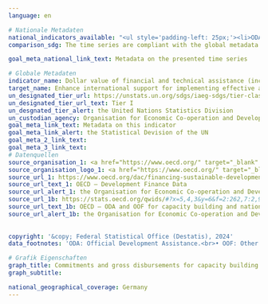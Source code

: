 ```yaml
---
language: en    

# Nationale Metadaten    
national_indicators_available: "<ul style='padding-left: 25px;'><li>ODA and OOF (commitments) for capacity building and national planning (without South-South cooperations)</li> <li> ODA and OOF (gross disbursements) for capacity building and national planning (without South-South cooperations)</li></ul>"    
comparison_sdg: The time series are compliant with the global metadata.    

goal_meta_national_link_text: Metadata on the presented time series    

# Globale Metadaten    
indicator_name: Dollar value of financial and technical assistance (including through North-South, South-South and triangular cooperation) committed to developing countries    
target_name: Enhance international support for implementing effective and targeted capacity-building in developing countries to support national plans to implement all the Sustainable Development Goals, including through North-South, South-South and triangular cooperation    
un_designated_tier_url: https://unstats.un.org/sdgs/iaeg-sdgs/tier-classification/    
un_designated_tier_url_text: Tier I    
un_desgnated_tier_alert: the United Nations Statistics Division    
un_custodian_agency: Organisation for Economic Co-operation and Development (OECD)    
goal_meta_link_text: Metadata on this indicator    
goal_meta_link_alert: the Statistical Devision of the UN    
goal_meta_2_link_text:     
goal_meta_3_link_text:         
# Datenquellen
source_organisation_1: <a href="https://www.oecd.org/" target="_blank" onclick="return confirm_alert('the Organisation for Economic Co-operation and Development','En');"> Organisation for Economic Co-operation and Development (OECD) </a>
source_organisation_logo_1: <a href="https://www.oecd.org/" target="_blank" onclick="return confirm_alert('the Organisation for Economic Co-operation and Development','En');"><img src="https://sdg-indikatoren.de/public/OrgImgEn/oecd.png" alt="Logo oecd" style="height:60px; width:148px"/></a>
source_url_1: https://www.oecd.org/dac/financing-sustainable-development/development-finance-data/
source_url_text_1: OECD – Development Finance Data
source_url_alert_1: the Organisation for Economic Co-operation and Development
source_url_1b: https://stats.oecd.org/qwids/#?x=5,4,3&y=6&f=2:262,7:2,9:85,8:85,1:10&q=2:262+7:2+9:85+8:85+1:10+5:3,4+4:1,2+3:51,5,21,35,41,50,60,68,69,78,86,91,109,120,139,146,153,171,182,184,191,194+6:2010,2011,2012,2013,2014,2015,2016,2017,2018,2019,2020,2021
source_url_text_1b: OECD – ODA and OOF for capacity building and national planning
source_url_alert_1b: the Organisation for Economic Co-operation and Development
    
    
copyright: '&copy; Federal Statistical Office (Destatis), 2024'    
data_footnotes: 'ODA: Official Development Assistance.<br>• OOF: Other Official Flows.<br>• South-South cooperations: External economic relations or economic cooperation between developing countries.'    

# Grafik Eigenschaften    
graph_title: Commitments and gross disbursements for capacity building and national planning (without South-South cooperations)
graph_subtitle:     

national_geographical_coverage: Germany    
---
```


<span></span>